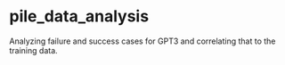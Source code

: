 # pile_data_analysis
Analyzing failure and success cases for GPT3 and correlating that to the training data.
